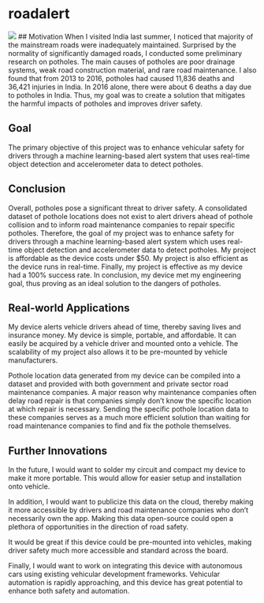 # roadalert
<img src="https://townsquare.media/site/385/files/2019/02/GettyImages-929942316.jpg?w=980&q=75">
## Motivation
When I visited India last summer, I noticed that majority of the mainstream roads were inadequately maintained. Surprised by the normality of significantly damaged roads, I conducted some preliminary research on potholes. The main causes of potholes are poor drainage systems, weak road construction material, and rare road maintenance. I also found that from 2013 to 2016, potholes had caused 11,836 deaths and 36,421 injuries in India. In 2016 alone, there were about 6 deaths a day due to potholes in India. Thus, my goal was to create a solution that mitigates the harmful impacts of potholes and improves driver safety. 

## Goal
The primary objective of this project was to enhance vehicular safety for drivers through a machine learning-based alert system that uses real-time object detection and accelerometer data to detect potholes.

## Conclusion
Overall, potholes pose a significant threat to driver safety. A consolidated dataset of pothole locations does not exist to alert drivers ahead of pothole collision and to inform road maintenance companies to repair specific potholes. Therefore, the goal of my project was to enhance safety for drivers through a machine learning-based alert system which uses real-time object detection and accelerometer data to detect potholes. My project is affordable as the device costs under $50. My project is also efficient as the device runs in real-time. Finally, my project is effective as my device had a 100% success rate. In conclusion, my device met my engineering goal, thus proving as an ideal solution to the dangers of potholes.

## Real-world Applications
My device alerts vehicle drivers ahead of time, thereby saving lives and insurance money. My device is simple, portable, and affordable. It can easily be acquired by a vehicle driver and mounted onto a vehicle. The scalability of my project also allows it to be pre-mounted by vehicle manufacturers.

Pothole location data generated from my device can be compiled into a dataset and provided with both government and private sector road maintenance companies. A major reason why maintenance companies often delay road repair is that companies simply don’t know the specific location at which repair is necessary. Sending the specific pothole location data to these companies serves as a much more efficient solution than waiting for road maintenance companies to find and fix the pothole themselves. 

## Further Innovations
In the future, I would want to solder my circuit and compact my device to make it more portable. This would allow for easier setup and installation onto vehicle.

In addition, I would want to publicize this data on the cloud, thereby making it more accessible by drivers and road maintenance companies who don’t necessarily own the app. Making this data open-source could open a plethora of opportunities in the direction of road safety.

It would be great if this device could be pre-mounted into vehicles, making driver safety much more accessible and standard across the board.

Finally, I would want to work on integrating this device with autonomous cars using existing vehicular development frameworks. Vehicular automation is rapidly approaching, and this device has great potential to enhance both safety and automation.

